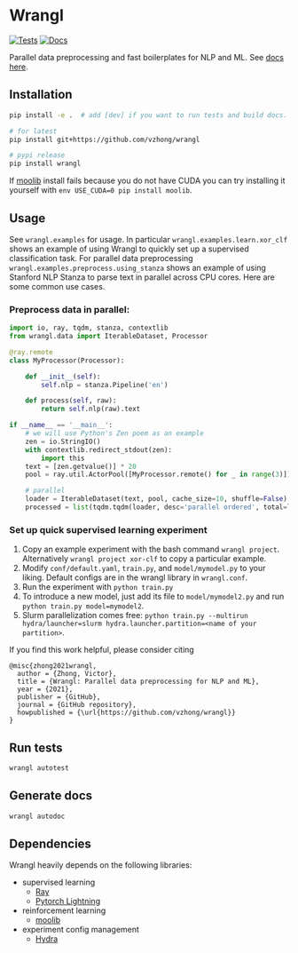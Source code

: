 # Wrangl

[![Tests](https://github.com/vzhong/wrangl/actions/workflows/tests.yml/badge.svg)](https://github.com/vzhong/wrangl/actions/workflows/tests.yml)
[![Docs](https://github.com/vzhong/wrangl/actions/workflows/docs.yml/badge.svg)](https://www.victorzhong.com/wrangl)

Parallel data preprocessing and fast boilerplates for NLP and ML.
See [docs here](https://www.victorzhong.com/wrangl).

## Installation

```bash
pip install -e .  # add [dev] if you want to run tests and build docs.

# for latest
pip install git+https://github.com/vzhong/wrangl

# pypi release
pip install wrangl
```

If [moolib](https://github.com/facebookresearch/moolib) install fails because you do not have CUDA you can try installing it yourself with `env USE_CUDA=0 pip install moolib`.

## Usage

See `wrangl.examples` for usage.
In particular `wrangl.examples.learn.xor_clf` shows an example of using Wrangl to quickly set up a supervised classification task.
For parallel data preprocessing `wrangl.examples.preprocess.using_stanza` shows an example of using Stanford NLP Stanza to parse text in parallel across CPU cores.
Here are some common use cases.


### Preprocess data in parallel:

```python
import io, ray, tqdm, stanza, contextlib
from wrangl.data import IterableDataset, Processor

@ray.remote
class MyProcessor(Processor):

    def __init__(self):
        self.nlp = stanza.Pipeline('en')

    def process(self, raw):
        return self.nlp(raw).text

if __name__ == '__main__':
    # we will use Python's Zen poem as an example
    zen = io.StringIO()
    with contextlib.redirect_stdout(zen):
        import this
    text = [zen.getvalue()] * 20
    pool = ray.util.ActorPool([MyProcessor.remote() for _ in range(3)])

    # parallel
    loader = IterableDataset(text, pool, cache_size=10, shuffle=False)
    processed = list(tqdm.tqdm(loader, desc='parallel ordered', total=len(text)))
```


### Set up quick supervised learning experiment

1. Copy an example experiment with the bash command `wrangl project`. Alternatively `wrangl project xor-clf` to copy a particular example.
2. Modify `conf/default.yaml`, `train.py`, and `model/mymodel.py` to your liking. Default configs are in the wrangl library in `wrangl.conf`.
3. Run the experiment with `python train.py`
4. To introduce a new model, just add its file to `model/mymodel2.py` and run `python train.py model=mymodel2`.
5. Slurm parallelization comes free: `python train.py --multirun hydra/launcher=slurm hydra.launcher.partition=<name of your partition>`.


If you find this work helpful, please consider citing

```
@misc{zhong2021wrangl,
  author = {Zhong, Victor},
  title = {Wrangl: Parallel data preprocessing for NLP and ML},
  year = {2021},
  publisher = {GitHub},
  journal = {GitHub repository},
  howpublished = {\url{https://github.com/vzhong/wrangl}}
}
```

## Run tests

```bash
wrangl autotest
```

## Generate docs

```bash
wrangl autodoc
```

## Dependencies
Wrangl heavily depends on the following libraries:
- supervised learning
  - [Ray](https://ray.io)
  - [Pytorch Lightning](https://www.pytorchlightning.ai)
- reinforcement learning
  - [moolib](https://github.com/facebookresearch/moolib)
- experiment config management
  - [Hydra](https://hydra.cc)
